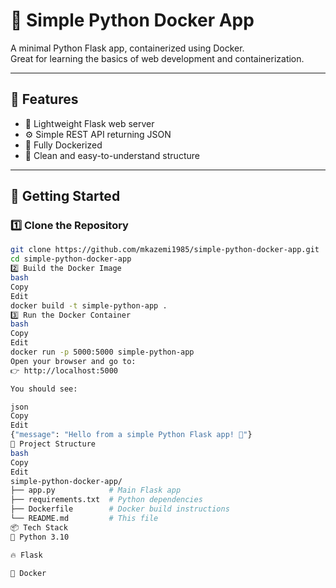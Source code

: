 # 🚀 Simple Python Docker App

A minimal Python Flask app, containerized using Docker.  
Great for learning the basics of web development and containerization.

---

## 🔧 Features

- 🧩 Lightweight Flask web server  
- ⚙️ Simple REST API returning JSON  
- 🐳 Fully Dockerized  
- 🧼 Clean and easy-to-understand structure  

---

## 🚀 Getting Started

### 1️⃣ Clone the Repository

```bash
git clone https://github.com/mkazemi1985/simple-python-docker-app.git
cd simple-python-docker-app
2️⃣ Build the Docker Image
bash
Copy
Edit
docker build -t simple-python-app .
3️⃣ Run the Docker Container
bash
Copy
Edit
docker run -p 5000:5000 simple-python-app
Open your browser and go to:
👉 http://localhost:5000

You should see:

json
Copy
Edit
{"message": "Hello from a simple Python Flask app! 🚀"}
🧱 Project Structure
bash
Copy
Edit
simple-python-docker-app/
├── app.py            # Main Flask app
├── requirements.txt  # Python dependencies
├── Dockerfile        # Docker build instructions
└── README.md         # This file
📦 Tech Stack
🐍 Python 3.10

🔥 Flask

🐳 Docker


